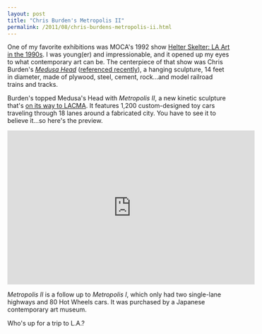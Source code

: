 ```yaml
---
layout: post
title: "Chris Burden's Metropolis II"
permalink: /2011/08/chris-burdens-metropolis-ii.html
---
```


<p>One of my favorite exhibitions was MOCA's 1992 show <a href="http://www.moca.org/library/archive/exhibition/detail/3374">Helter Skelter: LA Art in the 1990s</a>. I was young(er) and impressionable, and it opened up my eyes to what contemporary art can be. The centerpiece of that show was Chris Burden's <em><a href="http://nialldebuitlear.com/blog/?p=462">Medusa Head</a></em> (<a href="http://www.sippey.com/2011/07/polystyrene-orb.html">referenced recently</a>), a hanging sculpture, 14 feet in diameter, made of plywood, steel, cement, rock...and model railroad trains and tracks.</p>

<p>Burden's topped Medusa's Head with <em>Metropolis II</em>, a new kinetic sculpture that's <a href="http://www.thingsmagazine.net/?p=4728">on its way to LACMA</a>. It features 1,200 custom-designed toy cars traveling through 18 lanes around a fabricated city. You have to see it to believe it...so here's the preview.</p>

<p><iframe width="560" height="349" src="http://www.youtube.com/embed/llacDdn5yIE" frameborder="0" allowfullscreen></iframe></p>

<p><em>Metropolis II</em> is a follow up to <em>Metropolis I</em>, which only had two single-lane highways and 80 Hot Wheels cars. It was purchased by a Japanese contemporary art museum.</p>

<p>Who's up for a trip to L.A.?</p>



